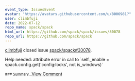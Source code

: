 ```yaml
---
event_type: IssuesEvent
avatar: "https://avatars.githubusercontent.com/u/8006981?"
user: climbfuji
date: 2022-07-12
repo_name: spack/spack
html_url: https://github.com/spack/spack/issues/30078
repo_url: https://github.com/spack/spack
---
```


<a href='https://github.com/climbfuji' target='_blank'>climbfuji</a> closed issue <a href='https://github.com/spack/spack/issues/30078' target='_blank'>spack/spack#30078</a>.

<p>Help needed: attribute error in call to `self._enable = spack.config.get('config:locks', not is_windows)`</p><small>### Summary...</small><a href='https://github.com/spack/spack/issues/30078' target='_blank'>View Comment</a>